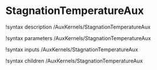 <!-- MOOSE Documentation Stub: Remove this when content is added. -->

# StagnationTemperatureAux
!syntax description /AuxKernels/StagnationTemperatureAux

!syntax parameters /AuxKernels/StagnationTemperatureAux

!syntax inputs /AuxKernels/StagnationTemperatureAux

!syntax children /AuxKernels/StagnationTemperatureAux
